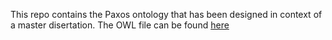 This repo contains the Paxos ontology that has been designed in context of a master disertation.
The OWL file can be found [here](./ontology.owl)
